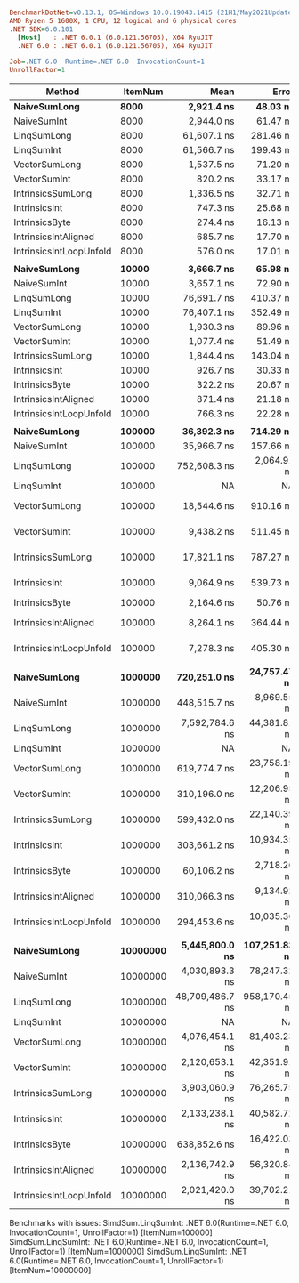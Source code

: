 ``` ini

BenchmarkDotNet=v0.13.1, OS=Windows 10.0.19043.1415 (21H1/May2021Update)
AMD Ryzen 5 1600X, 1 CPU, 12 logical and 6 physical cores
.NET SDK=6.0.101
  [Host]   : .NET 6.0.1 (6.0.121.56705), X64 RyuJIT
  .NET 6.0 : .NET 6.0.1 (6.0.121.56705), X64 RyuJIT

Job=.NET 6.0  Runtime=.NET 6.0  InvocationCount=1  
UnrollFactor=1  

```
|                  Method |  ItemNum |            Mean |         Error |        StdDev |          Median | Ratio | RatioSD |
|------------------------ |--------- |----------------:|--------------:|--------------:|----------------:|------:|--------:|
|            **NaiveSumLong** |     **8000** |      **2,921.4 ns** |      **48.03 ns** |      **42.58 ns** |      **2,900.0 ns** |  **0.99** |    **0.04** |
|             NaiveSumInt |     8000 |      2,944.0 ns |      61.47 ns |      82.06 ns |      2,900.0 ns |  1.00 |    0.00 |
|             LinqSumLong |     8000 |     61,607.1 ns |     281.46 ns |     249.51 ns |     61,650.0 ns | 20.95 |    0.66 |
|              LinqSumInt |     8000 |     61,566.7 ns |     199.43 ns |     155.70 ns |     61,600.0 ns | 21.01 |    0.72 |
|           VectorSumLong |     8000 |      1,537.5 ns |      71.20 ns |     196.12 ns |      1,500.0 ns |  0.53 |    0.09 |
|            VectorSumInt |     8000 |        820.2 ns |      33.17 ns |      91.92 ns |        800.0 ns |  0.27 |    0.03 |
|       IntrinsicsSumLong |     8000 |      1,336.5 ns |      32.71 ns |      88.43 ns |      1,300.0 ns |  0.45 |    0.04 |
|           IntrinsicsInt |     8000 |        747.3 ns |      25.68 ns |      72.02 ns |        700.0 ns |  0.26 |    0.02 |
|          IntrinsicsByte |     8000 |        274.4 ns |      16.13 ns |      43.89 ns |        300.0 ns |  0.09 |    0.02 |
|    IntrinsicsIntAligned |     8000 |        685.7 ns |      17.70 ns |      35.36 ns |        700.0 ns |  0.24 |    0.01 |
| IntrinsicsIntLoopUnfold |     8000 |        576.0 ns |      17.01 ns |      43.00 ns |        600.0 ns |  0.20 |    0.02 |
|                         |          |                 |               |               |                 |       |         |
|            **NaiveSumLong** |    **10000** |      **3,666.7 ns** |      **65.98 ns** |      **61.72 ns** |      **3,700.0 ns** |  **1.00** |    **0.03** |
|             NaiveSumInt |    10000 |      3,657.1 ns |      72.90 ns |      64.62 ns |      3,650.0 ns |  1.00 |    0.00 |
|             LinqSumLong |    10000 |     76,691.7 ns |     410.37 ns |     320.39 ns |     76,750.0 ns | 20.97 |    0.40 |
|              LinqSumInt |    10000 |     76,407.1 ns |     352.49 ns |     312.47 ns |     76,300.0 ns | 20.90 |    0.36 |
|           VectorSumLong |    10000 |      1,930.3 ns |      89.96 ns |     249.27 ns |      1,900.0 ns |  0.51 |    0.06 |
|            VectorSumInt |    10000 |      1,077.4 ns |      51.49 ns |     146.06 ns |      1,100.0 ns |  0.29 |    0.05 |
|       IntrinsicsSumLong |    10000 |      1,844.4 ns |     143.04 ns |     376.83 ns |      1,800.0 ns |  0.46 |    0.03 |
|           IntrinsicsInt |    10000 |        926.7 ns |      30.33 ns |      84.53 ns |        900.0 ns |  0.25 |    0.03 |
|          IntrinsicsByte |    10000 |        322.2 ns |      20.67 ns |      57.63 ns |        300.0 ns |  0.09 |    0.02 |
|    IntrinsicsIntAligned |    10000 |        871.4 ns |      21.18 ns |      45.58 ns |        900.0 ns |  0.24 |    0.01 |
| IntrinsicsIntLoopUnfold |    10000 |        766.3 ns |      22.28 ns |      60.61 ns |        800.0 ns |  0.21 |    0.02 |
|                         |          |                 |               |               |                 |       |         |
|            **NaiveSumLong** |   **100000** |     **36,392.3 ns** |     **714.29 ns** |     **596.46 ns** |     **36,100.0 ns** |  **1.01** |    **0.02** |
|             NaiveSumInt |   100000 |     35,966.7 ns |     157.66 ns |     123.09 ns |     35,900.0 ns |  1.00 |    0.00 |
|             LinqSumLong |   100000 |    752,608.3 ns |   2,064.91 ns |   1,612.15 ns |    752,950.0 ns | 20.93 |    0.10 |
|              LinqSumInt |   100000 |              NA |            NA |            NA |              NA |     ? |       ? |
|           VectorSumLong |   100000 |     18,544.6 ns |     910.16 ns |   2,567.14 ns |     17,400.0 ns |  0.51 |    0.05 |
|            VectorSumInt |   100000 |      9,438.2 ns |     511.45 ns |   1,417.22 ns |      9,100.0 ns |  0.27 |    0.05 |
|       IntrinsicsSumLong |   100000 |     17,821.1 ns |     787.27 ns |   2,258.83 ns |     16,900.0 ns |  0.50 |    0.08 |
|           IntrinsicsInt |   100000 |      9,064.9 ns |     539.73 ns |   1,565.85 ns |      9,000.0 ns |  0.24 |    0.04 |
|          IntrinsicsByte |   100000 |      2,164.6 ns |      50.76 ns |     134.60 ns |      2,150.0 ns |  0.06 |    0.01 |
|    IntrinsicsIntAligned |   100000 |      8,264.1 ns |     364.44 ns |   1,027.92 ns |      8,000.0 ns |  0.23 |    0.03 |
| IntrinsicsIntLoopUnfold |   100000 |      7,278.3 ns |     405.30 ns |   1,143.14 ns |      7,150.0 ns |  0.20 |    0.03 |
|                         |          |                 |               |               |                 |       |         |
|            **NaiveSumLong** |  **1000000** |    **720,251.0 ns** |  **24,757.47 ns** |  **72,997.96 ns** |    **721,150.0 ns** |  **1.62** |    **0.18** |
|             NaiveSumInt |  1000000 |    448,515.7 ns |   8,969.55 ns |  23,941.56 ns |    447,500.0 ns |  1.00 |    0.00 |
|             LinqSumLong |  1000000 |  7,592,784.6 ns |  44,381.81 ns |  37,060.82 ns |  7,590,500.0 ns | 16.90 |    0.79 |
|              LinqSumInt |  1000000 |              NA |            NA |            NA |              NA |     ? |       ? |
|           VectorSumLong |  1000000 |    619,774.7 ns |  23,758.19 ns |  69,678.66 ns |    631,100.0 ns |  1.40 |    0.18 |
|            VectorSumInt |  1000000 |    310,196.0 ns |  12,206.95 ns |  35,800.88 ns |    314,000.0 ns |  0.69 |    0.10 |
|       IntrinsicsSumLong |  1000000 |    599,432.0 ns |  22,140.39 ns |  65,281.45 ns |    614,300.0 ns |  1.35 |    0.16 |
|           IntrinsicsInt |  1000000 |    303,661.2 ns |  10,934.35 ns |  31,896.01 ns |    309,100.0 ns |  0.68 |    0.09 |
|          IntrinsicsByte |  1000000 |     60,106.2 ns |   2,718.20 ns |   7,885.98 ns |     59,400.0 ns |  0.13 |    0.02 |
|    IntrinsicsIntAligned |  1000000 |    310,066.3 ns |   9,134.92 ns |  26,646.98 ns |    313,050.0 ns |  0.70 |    0.07 |
| IntrinsicsIntLoopUnfold |  1000000 |    294,453.6 ns |  10,035.36 ns |  29,114.39 ns |    297,600.0 ns |  0.66 |    0.07 |
|                         |          |                 |               |               |                 |       |         |
|            **NaiveSumLong** | **10000000** |  **5,445,800.0 ns** | **107,251.83 ns** |  **89,560.14 ns** |  **5,418,400.0 ns** |  **1.35** |    **0.04** |
|             NaiveSumInt | 10000000 |  4,030,893.3 ns |  78,247.32 ns |  73,192.59 ns |  4,043,200.0 ns |  1.00 |    0.00 |
|             LinqSumLong | 10000000 | 48,709,486.7 ns | 958,170.45 ns | 896,273.23 ns | 48,159,200.0 ns | 12.09 |    0.35 |
|              LinqSumInt | 10000000 |              NA |            NA |            NA |              NA |     ? |       ? |
|           VectorSumLong | 10000000 |  4,076,454.1 ns |  81,403.23 ns | 138,228.87 ns |  4,056,100.0 ns |  1.02 |    0.04 |
|            VectorSumInt | 10000000 |  2,120,653.1 ns |  42,351.91 ns |  65,936.82 ns |  2,104,150.0 ns |  0.53 |    0.02 |
|       IntrinsicsSumLong | 10000000 |  3,903,060.9 ns |  76,265.75 ns |  96,451.75 ns |  3,921,200.0 ns |  0.96 |    0.03 |
|           IntrinsicsInt | 10000000 |  2,133,238.1 ns |  40,582.72 ns | 109,022.85 ns |  2,119,750.0 ns |  0.54 |    0.03 |
|          IntrinsicsByte | 10000000 |    638,852.6 ns |  16,422.03 ns |  47,643.28 ns |    642,900.0 ns |  0.15 |    0.01 |
|    IntrinsicsIntAligned | 10000000 |  2,136,742.9 ns |  56,320.84 ns | 164,290.54 ns |  2,066,450.0 ns |  0.54 |    0.05 |
| IntrinsicsIntLoopUnfold | 10000000 |  2,021,420.0 ns |  39,702.21 ns |  70,570.63 ns |  2,005,500.0 ns |  0.50 |    0.02 |

Benchmarks with issues:
  SimdSum.LinqSumInt: .NET 6.0(Runtime=.NET 6.0, InvocationCount=1, UnrollFactor=1) [ItemNum=100000]
  SimdSum.LinqSumInt: .NET 6.0(Runtime=.NET 6.0, InvocationCount=1, UnrollFactor=1) [ItemNum=1000000]
  SimdSum.LinqSumInt: .NET 6.0(Runtime=.NET 6.0, InvocationCount=1, UnrollFactor=1) [ItemNum=10000000]
